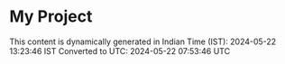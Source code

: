 # My Project

This content is dynamically generated in Indian Time (IST): 2024-05-22 13:23:46 IST
Converted to UTC: 2024-05-22 07:53:46 UTC
